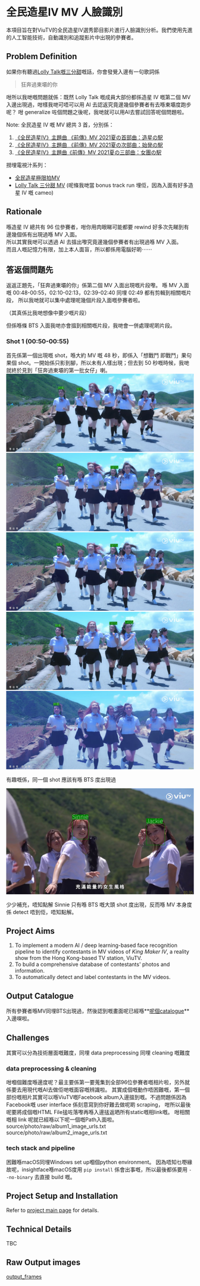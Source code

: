 # 全民造星IV MV 人臉識別

本項目旨在對ViuTV的全民造星IV選秀節目影片進行人臉識別分析。我們使用先進的人工智能技術，自動識別和追蹤影片中出現的參賽者。

## Problem Definition

如果你有聽過[Lolly Talk嘅三分甜](https://youtu.be/cTtBqzGI-HM)嘅話，你會發覺入邊有一句歌詞係

> 狂奔過東壩的你  

咁所以我哋嘅問題就係：既然 Lolly Talk 嘅成員大部份都係造星 IV 嘅第二個 MV 入邊出現過，咁樣我哋可唔可以用 AI 去認返究竟邊幾個參賽者有去喺東壩度跑步呢？
咁 generalize 咗個問題之後呢，我哋就可以用AI去嘗試回答呢個問題啦。

Note: 全民造星 IV 嘅 MV 總共 3 首，分別係：  
1. [《全民造星IV》主題曲 《前傳》MV 2021夏の首部曲：造星の駅](https://youtu.be/IpuMy0PcPAE)  
2. [《全民造星IV》主題曲 《前傳》MV 2021夏の次部曲：始発の駅](https://youtu.be/2thpVqZsKHA)  
3. [《全民造星IV》主題曲《前傳》MV 2021夏の三部曲：女團の駅](https://youtu.be/O8MOUs0sz4U)  

撈埋電視汁系列：
- [全民造星極限拍MV](https://youtu.be/gizlTwFUL1M)
- [Lolly Talk 三分甜 MV](https://youtu.be/cTtBqzGI-HM) (呢條我哋當 bonus track run 埋佢，因為入面有好多造星 IV 嘅 cameo)

## Rationale

喺造星 IV 總共有 96 位參賽者，咁你用肉眼睇可能都要 rewind 好多次先睇到有邊幾個係有出現過喺 MV 入面。  
所以其實我哋可以透過 AI 去搵出嚟究竟邊幾個參賽者有出現過喺 MV 入面。  
而且人嘅記憶力有限，加上本人面盲，所以都係用電腦好啲⋯⋯  

## 答返個問題先

返返正題先，「狂奔過東壩的你」係第二個 MV 入面出現嘅片段嚟。
喺 MV 入面嘅 00:48-00:55，02:10-02:13，02:39-02:40 同埋 02:49
都有剪輯到相關嘅片段，
所以我哋就可以集中處理呢幾個片段入面嘅參賽者啦。

（其真係比我哋想像中要少嘅片段）

但係喺條 BTS 入面我哋亦會搵到相關嘅片段，我哋會一併處理呢啲片段。

### Shot 1 (00:50-00:55)

首先係第一個出現嘅 shot，喺大約 MV 嘅 48 秒，即係入「想戰鬥 即戰鬥」果句果個 shot。一開始係只影到腳，所以未有人樣出現；但去到 50 秒嘅時候，我哋就終於見到「狂奔過東壩的第一批女仔」喇。  
![sample1](./samples/frame_1260_2s.jpg)
![sample2](./samples/frame_1275_2s.jpg)
![sample3](./samples/frame_1280_2s.jpg)
![sample4](./samples/frame_1290_2s.jpg)
![sample5](./samples/frame_1300_2s.jpg)  

有趣嘅係，同一個 shot 應該有喺 BTS 度出現過

![sample](./samples/frame_2380_4s.jpg)  

少少補充，唔知點解 Sinnie 只有喺 BTS 嘅大頭 shot 度出現，反而喺 MV 本身度係 detect 唔到佢，唔知點解。

<!-- ### Shot 2 (02:10-02:13) -->



## Project Aims

1. To implement a modern AI / deep learning-based face recognition pipeline to identify contestants in MV videos of *King Maker IV*, a reality show from the Hong Kong-based TV station, ViuTV.
2. To build a comprehensive database of contestants' photos and information.
3. To automatically detect and label contestants in the MV videos.

## Output Catalogue
所有參賽者喺MV同埋BTS出現過，然後認到嘅畫面呢已經喺**[呢個catalogue](catalogue.md)**入邊㗎啦。

## Challenges

其實可以分為技術層面嘅難度，同埋 data preprocessing 同埋 cleaning 嘅難度

### data preprocessing & cleaning
咁嗰個難度喺邊度呢？最主要係第一要蒐集到全部96位參賽者嘅相片啦，另外就係要去用現代嘅AI去做佢哋嘅面容嘅辨識啦。
其實成個嘅動作唔困難嘅，第一個部份嘅相片其實可以喺ViuTV嘅Facebook album入邊搵到嘅。不過問題係因為Facebook嘅 user interface 係刻意寫到你好難去做呢啲 scraping， 咁所以最後呢要將成個嘅HTML File掹咗落嚟再喺入邊掹返晒所有static嘅相link嘅。
咁相關嘅相 link 呢就已經喺以下呢一個嘅Path入面啦。
source/photo/raw/album1_image_urls.txt
source/photo/raw/album2_image_urls.txt

### tech stack and pipeline

困難喺macOS同埋Windows set up嗰個python environment。
因為唔知乜嘢緣故呢，insightface喺macOS度用 ```pip install``` 係會出事嘅，所以最後都係要用 ```--no-binary``` 去直接 build 嘅。

## Project Setup and Installation

Refer to [project main page](https://github.com/yellowcandle/mv-face-recognition) for details.

## Technical Details

TBC

## Raw Output images

[output_frames](https://github.com/yellowcandle/mv-face-recognition/tree/main/output_frames)

